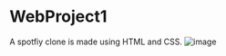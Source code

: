 # WebProject1
A spotfiy clone is made using HTML and CSS.
![image](https://github.com/user-attachments/assets/8bb2a8e5-5340-42c5-9ee6-1b9c84366abc)
